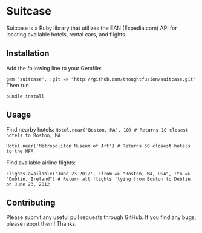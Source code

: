 Suitcase
========

Suitcase is a Ruby library that utilizes the EAN (Expedia.com) API for locating available hotels, rental cars, and flights.

Installation
------------

Add the following line to your Gemfile:

`gem 'suitcase', :git => "http://github.com/thoughtfusion/suitcase.git"`
Then run

`bundle install`

Usage
-----
Find nearby hotels:
`Hotel.near('Boston, MA', 10) # Returns 10 closest hotels to Boston, MA`

`Hotel.near('Metropoliton Museum of Art') # Returns 50 closest hotels to the MFA`

Find available airline flights:

`Flights.available('June 23 2012', :from => "Boston, MA, USA", :to => "Dublin, Ireland") # Return all flights flying from Boston to Dublin on June 23, 2012`

Contributing
------------
Please submit any useful pull requests through GitHub. If you find any bugs, please report them! Thanks.
